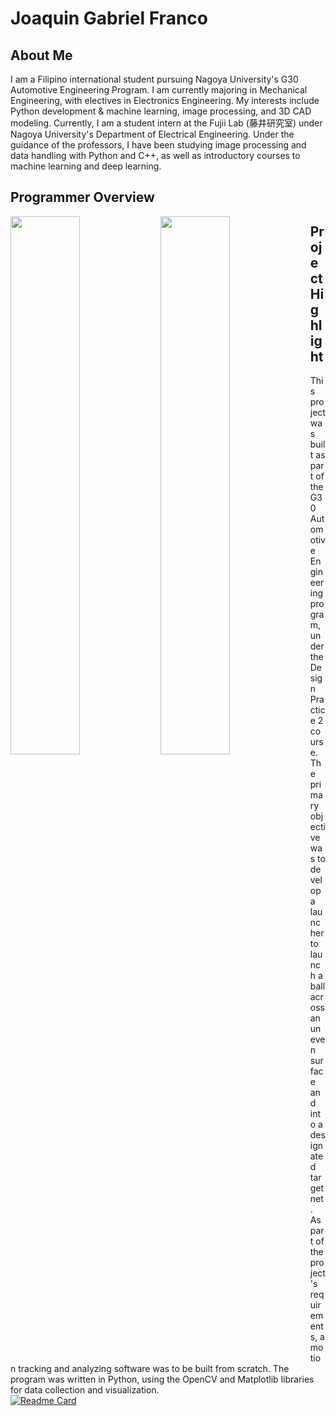 # Joaquin Gabriel Franco

## About Me  
I am a Filipino international student pursuing Nagoya University's G30 Automotive Engineering Program. I am currently majoring in Mechanical Engineering, with electives in Electronics Engineering. My interests include Python development & machine learning, image processing, and 3D CAD modeling. Currently, I am a student intern at the Fujii Lab (藤井研究室) under Nagoya University's Department of Electrical Engineering. Under the guidance of the professors, I have been studying image processing and data handling with Python and C++, as well as introductory courses to machine learning and deep learning.  

## Programmer Overview
<img align="left" width="47%" src="https://github-readme-stats.vercel.app/api?username=jgfranco17&show_icons=true&theme=gruvbox"/>
<img align="left" width="47%" src="https://github-readme-stats.vercel.app/api/top-langs/?username=jgfranco17&layout=compact&hide=html,css&theme=gruvbox"/>  

## Project Highlight  
This project was built as part of the G30 Automotive Engineering program, under the Design Practice 2 course. The primary objective was to develop a launcher to launch a ball across an uneven surface and into a designated target net. As part of the project's requirements, a motion tracking and analyzing software was to be built from scratch. The program was written in Python, using the OpenCV and Matplotlib libraries for data collection and visualization.  
[![Readme Card](https://github-readme-stats.vercel.app/api/pin/?username=jgfranco17&repo=design-practice-2&theme=gruvbox)](https://github.com/jgfranco17/design-practice-2)
